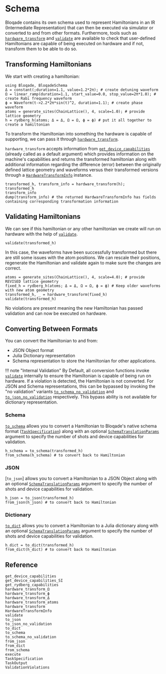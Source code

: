 # Schema

Bloqade contains its own schema used to represent Hamiltonians in an IR (Intermediate Representation) that can then be executed via simulator or converted to and from other formats. Furthermore, tools such as [`hardware_transform`](@ref) and [`validate`](@ref) are available to check that user-defined Hamiltonians are capable of being executed on hardware and if not, transform them to be able to do so.

## Transforming Hamiltonians

We start with creating a hamiltonian:

```@repl schema_example
using Bloqade, BloqadeSchema
Δ = constant(;duration=1.1, value=1.2*2π); # create detuning waveform
Ω = linear_ramp(duration=1.1, start_value=0.0, stop_value=2π*1.0); # create Rabi frequency waveform
ϕ = Waveform(t->2.2*2π*sin(t)^2, duration=1.1); # create phase waveform
atoms = generate_sites(ChainLattice(), 4, scale=1.0); # provide lattice geometry
h = rydberg_h(atoms; Δ = Δ, Ω = Ω, ϕ = ϕ) # put it all together to create a hamiltonian
```

To transform the Hamiltonian into something the hardware is capable of supporting, we can pass it through [`hardware_transform`](@ref).

`hardware_transform` accepts information from [`get_device_capabilities`](@ref) (already called as a default argument) which provides information on the machine's capabilities and returns the transformed hamiltonian along with additional information regarding the difference (error) between the originally defined lattice geometry and waveforms versus their transformed versions through a [`HardwareTransformInfo`](@ref) instance.


```@repl schema_example
transformed_h, transform_info = hardware_transform(h);
transformed_h
transform_info
dump(transform_info) # the returned HardwareTransformInfo has fields containing corresponding transformation information
```

## Validating Hamiltonians


We can see if this hamiltonian or any other hamiltonian we create will run on hardware with the help of [`validate`](@ref). 
```@repl schema_example
validate(transformed_h)
```

In this case, the waveforms have been successfully transformed but there are still some issues with the atom positions. We can rescale their positions, regenerate the Hamiltonian and validate again to make sure the changes are correct.

```@repl schema_example
atoms = generate_sites(ChainLattice(), 4, scale=4.0); # provide REVISED lattice geometry
fixed_h = rydberg_h(atoms; Δ = Δ, Ω = Ω, ϕ = ϕ) # Keep older waveforms with new atom geometry
transformed_h, _ = hardware_transform(fixed_h)
validate(transformed_h)
```

No violations are present meaning the new Hamiltonian has passed validation and can now be executed on hardware.

## Converting Between Formats

You can convert the Hamiltonian to and from:
* JSON Object format
* Julia Dictionary representation
* Schema representation
to store the Hamiltonian for other applications.

!!! note "Internal Validation"
    By Default, all conversion functions invoke [`validate`](@ref) internally to ensure the Hamiltonian is capable of being run on hardware. If a violation is detected, the Hamiltonian is not converted. For JSON and Schema representations, this can be bypassed by invoking the "no validation" variants [`to_schema_no_validation`](@ref) and [`to_json_no_validation`](@ref) respectively. This bypass ability is not available for dictionary representation.

### Schema

[`to_schema`](@ref) allows you to convert a Hamiltonian to Bloqade's native schema format ([`TaskSpecification`](@ref)) along with an optional
[`SchemaTranslationParams`](@ref) argument to specify the number of shots and device capabilities for validation.

```@repl schema_example
h_schema = to_schema(transformed_h)
from_schema(h_schema) # to convert back to Hamiltonian
```

### JSON
[`to_json`] allows you to convert a Hamiltonian to a JSON Object along with an optional
[`SchemaTranslationParams`](@ref) argument to specify the number of shots and device capabilities for validation.
```@repl schema_example
h_json = to_json(transformed_h)
from_json(h_json) # to convert back to Hamiltonian
```

### Dictionary

[`to_dict`](@ref) allows you to convert a Hamiltonian to a Julia dictionary along with an optional 
[`SchemaTranslationParams`](@ref) argument to specify the number of shots and device capabilities for validation.
```@repl schema_example
h_dict = to_dict(transformed_h)
from_dict(h_dict) # to convert back to Hamiltonian
```
## Reference

```@docs
get_device_capabilities
get_device_capabilities_SI
get_rydberg_capabilities
hardware_transform_Ω
hardware_transform_ϕ
hardware_transform_Δ
hardware_transform_atoms
hardware_transform
HardwareTransformInfo
validate
to_json
to_json_no_validation
to_dict
to_schema
to_schema_no_validation
from_json
from_dict
from_schema
execute
TaskSpecification
TaskOutput
ValidationViolations
```